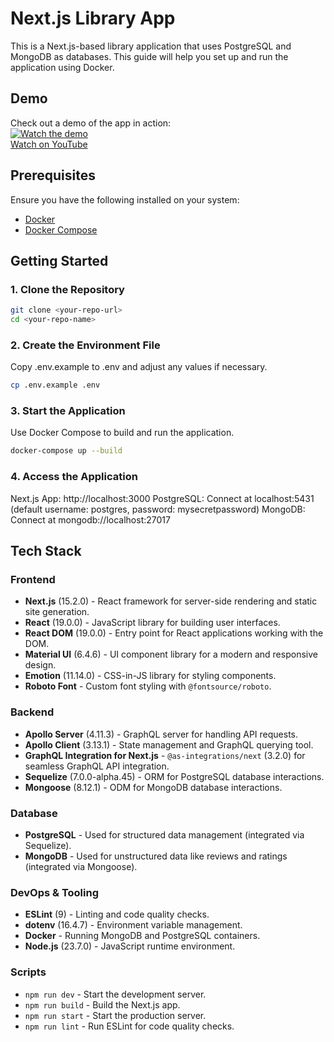 # Next.js Library App

This is a Next.js-based library application that uses PostgreSQL and MongoDB as databases. This guide will help you set up and run the application using Docker.

## Demo

Check out a demo of the app in action:  
[![Watch the demo](https://img.youtube.com/vi/tqrFGQp8HbI/0.jpg)](https://www.youtube.com/watch?v=tqrFGQp8HbI)  
[Watch on YouTube](https://www.youtube.com/watch?v=tqrFGQp8HbI)


## Prerequisites

Ensure you have the following installed on your system:

- [Docker](https://www.docker.com/get-started)
- [Docker Compose](https://docs.docker.com/compose/install/)

## Getting Started

### 1. Clone the Repository
```sh
git clone <your-repo-url>
cd <your-repo-name>
```

### 2. Create the Environment File
Copy .env.example to .env and adjust any values if necessary.

```sh
cp .env.example .env
```


### 3. Start the Application
Use Docker Compose to build and run the application.

```sh
docker-compose up --build
```

### 4. Access the Application
Next.js App: http://localhost:3000
PostgreSQL: Connect at localhost:5431 (default username: postgres, password: mysecretpassword)
MongoDB: Connect at mongodb://localhost:27017


## Tech Stack

### Frontend
- **Next.js** (15.2.0) - React framework for server-side rendering and static site generation.
- **React** (19.0.0) - JavaScript library for building user interfaces.
- **React DOM** (19.0.0) - Entry point for React applications working with the DOM.
- **Material UI** (6.4.6) - UI component library for a modern and responsive design.
- **Emotion** (11.14.0) - CSS-in-JS library for styling components.
- **Roboto Font** - Custom font styling with `@fontsource/roboto`.

### Backend
- **Apollo Server** (4.11.3) - GraphQL server for handling API requests.
- **Apollo Client** (3.13.1) - State management and GraphQL querying tool.
- **GraphQL Integration for Next.js** - `@as-integrations/next` (3.2.0) for seamless GraphQL API integration.
- **Sequelize** (7.0.0-alpha.45) - ORM for PostgreSQL database interactions.
- **Mongoose** (8.12.1) - ODM for MongoDB database interactions.

### Database
- **PostgreSQL** - Used for structured data management (integrated via Sequelize).
- **MongoDB** - Used for unstructured data like reviews and ratings (integrated via Mongoose).

### DevOps & Tooling
- **ESLint** (9) - Linting and code quality checks.
- **dotenv** (16.4.7) - Environment variable management.
- **Docker** - Running MongoDB and PostgreSQL containers.
- **Node.js** (23.7.0) - JavaScript runtime environment.

### Scripts
- `npm run dev` - Start the development server.
- `npm run build` - Build the Next.js app.
- `npm run start` - Start the production server.
- `npm run lint` - Run ESLint for code quality checks.



